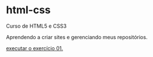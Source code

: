 # html-css
 Curso de HTML5 e CSS3

Aprendendo a criar sites e gerenciando meus repositórios.

<a href="https://marcosviniciuscolares.github.io/html-css/exercicios/ex001/index.html"> executar o exercício 01.